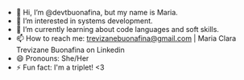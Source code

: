 - 👋 Hi, I’m @devtbuonafina, but my name is Maria.
- 👀 I’m interested in systems development.
- 🌱 I’m currently learning about code languages and soft skills.
- 📫 How to reach me: trevizanebuonafina@gmail.com | Maria Clara Trevizane Buonafina on Linkedin
- 😄 Pronouns: She/Her
- ⚡ Fun fact: I'm a triplet! <3
